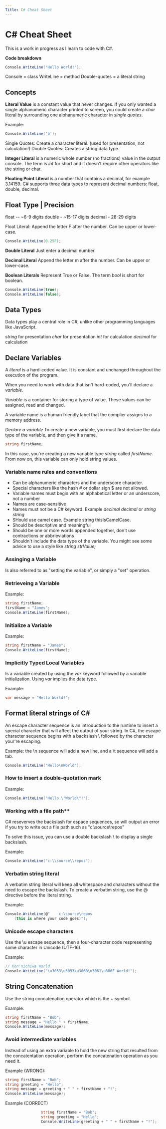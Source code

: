 ```yaml
---
Title: C# Cheat Sheet
---
```


# C# Cheat Sheet

This is a work in progress as I learn to code with C#.

**Code breakdown**
~~~C#
Console.WriteLine("Hello World!");
~~~

Console = class
WriteLine = method
Double-quotes = a literal string

## Concepts

**Literal Value** is a constant value that never changes. If you only wanted a single alphanumeric character printed to screen, you could create a *char* literal by surrounding one alphanumeric character in *single quotes*. 

Example: 

~~~C#
Console.WriteLine('b');
~~~

Single Quotes: Create a character literal. (used for presentation, not calculation!)
Double Quotes: Creates a string data type.

**Integer Literal** is a numeric whole number (no fractions) value in the output console. The term is *int* for short and it doesn't require other operators like the string or char.

**Floating Point Literal** is a number that contains a decimal, for example 3.14159. C# supports three data types to represent decimal numbers: float, double, decimal. 

Float Type | Precision
-------------------------
float -- ~6-9 digits
double - ~15-17 digits
decimal - 28-29 digits

Float Literal: Append the letter F after the number. Can be upper or lower-case. 

~~~C#
Console.WriteLine(0.25F);
~~~

**Double Literal** Just enter a decimal number.

**Decimal Literal** Append the letter m after the number. Can be upper or lower-case.

**Boolean Literals** Represent True or False. The term *bool* is short for boolean. 

~~~C#
Console.WriteLine(true);
Console.WriteLine(false);
~~~

## Data Types
Data types play a central role in C#, unlike other programming languages like JavaScript. 

*string* for presentation
*char* for presentation
*int* for calculation
*decimal* for calculation

## Declare Variables
A *literal* is a hard-coded value. It is constant and unchanged throughout the execution of the program. 

When you need to work with data that isn't hard-coded, you'll declare a *variable*.

*Variable* is a container for storing a type of value. These values can be assigned, read and changed.

A variable name is a human friendly label that the complier assigns to a memory address.

*Declare a variable*
To create a new variable, you must first declare the data type of the variable, and then give it a name.

~~~C#
string firstName;
~~~

In this case, you're creating a new variable type *string* called *firstName*. From now on, this variable can only hold string values.

### Variable name rules and conventions
- Can be alphanumeric characters and the underscore character.
- Special characters like the hash # or dollar sign $ are not allowed.
- Variable names must begin with an alphabetical letter or an underscore, not a number
- Names are case-sensitive
- Names must not be a C# keyword. Example *decimal decimal* or *string string*
- SHould use camel case. Example string thisIsCamelCase.
- Should be descriptive and meaningful
- Should be one or more words appended together, don't use contractions or abbrieviations
- Shouldn't include the data type of the variable. You might see some advice to use a style like *string strValue;*

### Assinging a Variable
Is also referred to as "setting the variable", or simply a "set" operation.

### Retrieveing a Variable

Example:
~~~C#
string firstName;
firstName = "James";
Console.WriteLine(firstName);
~~~

### Initialize a Variable

Example:
~~~C#
string firstName = "James";
Console.WriteLine(firstName);
~~~

### Implicitly Typed Local Variables
Is a variable created by using the *var* keyword followed by a variable initialization. Using *var* implies the data type.

Example: 
~~~C#
var message = "Hello World!";
~~~

## Format literal strings of C#

An escape character sequence is an introduction to the runtime to insert a special character that will affect the output of your string. In C#, the escape character sequence begins with a backslash \ followed by the character your're escaping. 

Example: the \n sequence will add a new line, and a \t sequence will add a tab.
~~~C#
Console.WriteLine("Hello\nWorld");
~~~

### How to insert a double-quotation mark

Example: 
~~~C#
Console.WriteLine("Hello \"World\"!");
~~~

### Working with a file path**
C# reseverves the backslash for espace sequences, so will output an error if you try to write out a file path such as "c:\source\repos"

To solve this issue, you can use a double backslash \\ to display a single backslash.

Example: 
~~~C#
Console.WriteLine("c:\\source\\repos");
~~~

### Verbatim string literal
A verbatim string literal will keep all whitespace and characters without the need to escape the backslash. To create a verbatim string, use the @ directive before the literal string.

Example: 
~~~C#
Console.WriteLine(@"    c:\source\repos
    (this is where your code goes)");
~~~

### Unicode escape characters
Use the \u escape sequence, then a four-character code respresenting some character in Unicode (UTF-16).

Example: 
~~~C#
// Kon'nichiwa World
Console.WriteLine("\u3053\u3093\u306B\u3061\u306F World!");
~~~

## String Concatenation
Use the string concatenation operator which is the + symbol.

Example: 
~~~C#
string firstName = "Bob";
string message = "Hello " + firstName;
Console.WriteLine(message);
~~~

### Avoid intermediate variables
Instead of using an extra variable to hold the new string that resulted from the concatentation operation, perform the concatenation operation as you need it.

Example (WRONG): 
~~~C#
string firstName = "Bob";
string greeting = "Hello";
string message = greeting + " " + firstName + "!";
Console.WriteLine(message);
~~~

Example (CORRECT)
~~~C#
                string firstName = "Bob";
                string greeting = "Hello";
                Console.WriteLine(greeting + " " + firstName + "!");
~~~



